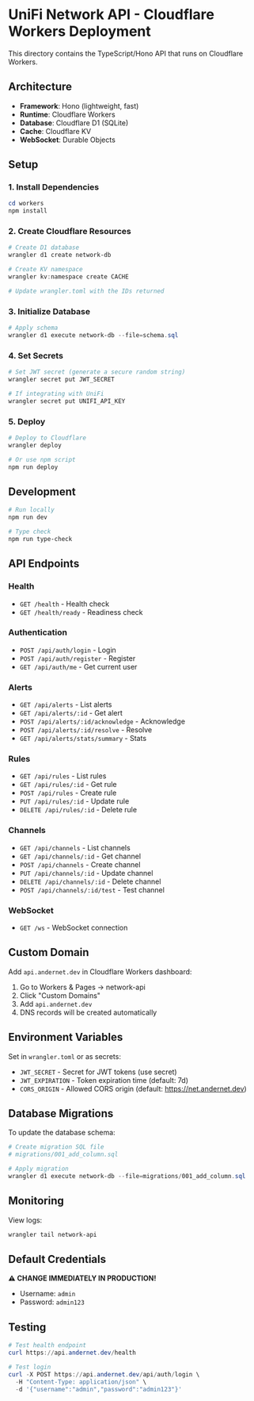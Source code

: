 # UniFi Network API - Cloudflare Workers Deployment

This directory contains the TypeScript/Hono API that runs on Cloudflare Workers.

## Architecture

- **Framework**: Hono (lightweight, fast)
- **Runtime**: Cloudflare Workers
- **Database**: Cloudflare D1 (SQLite)
- **Cache**: Cloudflare KV
- **WebSocket**: Durable Objects

## Setup

### 1. Install Dependencies

```powershell
cd workers
npm install
```

### 2. Create Cloudflare Resources

```powershell
# Create D1 database
wrangler d1 create network-db

# Create KV namespace
wrangler kv:namespace create CACHE

# Update wrangler.toml with the IDs returned
```

### 3. Initialize Database

```powershell
# Apply schema
wrangler d1 execute network-db --file=schema.sql
```

### 4. Set Secrets

```powershell
# Set JWT secret (generate a secure random string)
wrangler secret put JWT_SECRET

# If integrating with UniFi
wrangler secret put UNIFI_API_KEY
```

### 5. Deploy

```powershell
# Deploy to Cloudflare
wrangler deploy

# Or use npm script
npm run deploy
```

## Development

```powershell
# Run locally
npm run dev

# Type check
npm run type-check
```

## API Endpoints

### Health
- `GET /health` - Health check
- `GET /health/ready` - Readiness check

### Authentication
- `POST /api/auth/login` - Login
- `POST /api/auth/register` - Register
- `GET /api/auth/me` - Get current user

### Alerts
- `GET /api/alerts` - List alerts
- `GET /api/alerts/:id` - Get alert
- `POST /api/alerts/:id/acknowledge` - Acknowledge
- `POST /api/alerts/:id/resolve` - Resolve
- `GET /api/alerts/stats/summary` - Stats

### Rules
- `GET /api/rules` - List rules
- `GET /api/rules/:id` - Get rule
- `POST /api/rules` - Create rule
- `PUT /api/rules/:id` - Update rule
- `DELETE /api/rules/:id` - Delete rule

### Channels
- `GET /api/channels` - List channels
- `GET /api/channels/:id` - Get channel
- `POST /api/channels` - Create channel
- `PUT /api/channels/:id` - Update channel
- `DELETE /api/channels/:id` - Delete channel
- `POST /api/channels/:id/test` - Test channel

### WebSocket
- `GET /ws` - WebSocket connection

## Custom Domain

Add `api.andernet.dev` in Cloudflare Workers dashboard:

1. Go to Workers & Pages → network-api
2. Click "Custom Domains"
3. Add `api.andernet.dev`
4. DNS records will be created automatically

## Environment Variables

Set in `wrangler.toml` or as secrets:

- `JWT_SECRET` - Secret for JWT tokens (use secret)
- `JWT_EXPIRATION` - Token expiration time (default: 7d)
- `CORS_ORIGIN` - Allowed CORS origin (default: https://net.andernet.dev)

## Database Migrations

To update the database schema:

```powershell
# Create migration SQL file
# migrations/001_add_column.sql

# Apply migration
wrangler d1 execute network-db --file=migrations/001_add_column.sql
```

## Monitoring

View logs:

```powershell
wrangler tail network-api
```

## Default Credentials

**⚠️ CHANGE IMMEDIATELY IN PRODUCTION!**

- Username: `admin`
- Password: `admin123`

## Testing

```powershell
# Test health endpoint
curl https://api.andernet.dev/health

# Test login
curl -X POST https://api.andernet.dev/api/auth/login \
  -H "Content-Type: application/json" \
  -d '{"username":"admin","password":"admin123"}'
```
